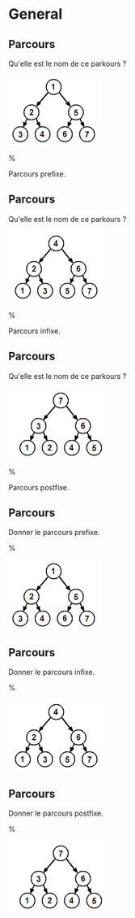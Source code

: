 # General

## Parcours

Qu'elle est le nom de ce parkours ?

![Image](./prefixe.png)

%

Parcours prefixe.

## Parcours 

Qu'elle est le nom de ce parkours ?

![Image](./infixe.png)

%

Parcours infixe.

## Parcours

Qu'elle est le nom de ce parkours ?

![Image](./postfixe.png)

%

Parcours postfixe.

## Parcours 

Donner le parcours prefixe.

%

![Image](./prefixe.png)

## Parcours

Donner le parcours infixe.

%

![Image](./infixe.png)

## Parcours

Donner le parcours postfixe.

%

![Image](./postfixe.png)